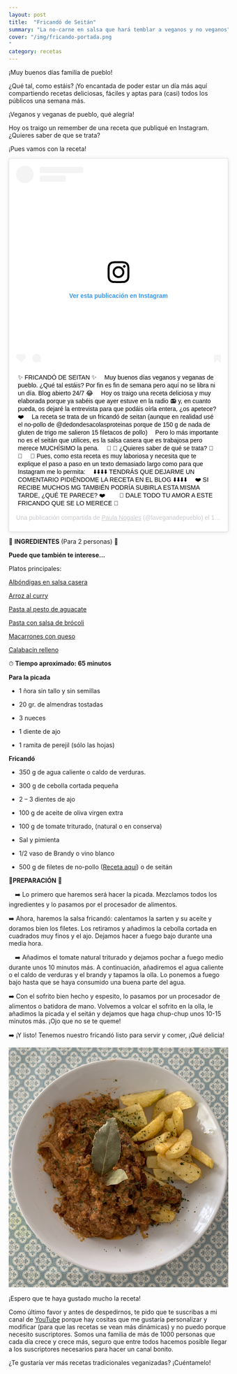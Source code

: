 ```yaml
---
layout: post 
title:  "Fricandó de Seitán"
summary: "La no-carne en salsa que hará temblar a veganos y no veganos"
cover: "/img/fricando-portada.png
"
category: recetas
---
```



¡Muy buenos días familia de pueblo!


¿Qué tal, como estáis? ¡Yo encantada de poder estar un día más aquí compartiendo recetas deliciosas, fáciles y aptas para (casi) todos los públicos una semana más. 


¡Veganos y veganas de pueblo, qué alegría! 



Hoy os traigo un remember de una receta que publiqué en Instagram. ¿Quieres saber de que se trata?



¡Pues vamos con la receta!







<blockquote class="instagram-media" data-instgrm-captioned data-instgrm-permalink="https://www.instagram.com/p/B1QompToEJt/" data-instgrm-version="12" style=" background:#FFF; border:0; border-radius:3px; box-shadow:0 0 1px 0 rgba(0,0,0,0.5),0 1px 10px 0 rgba(0,0,0,0.15); margin: 1px; max-width:540px; min-width:326px; padding:0; width:99.375%; width:-webkit-calc(100% - 2px); width:calc(100% - 2px);"><div style="padding:16px;"> <a href="https://www.instagram.com/p/B1QompToEJt/" style=" background:#FFFFFF; line-height:0; padding:0 0; text-align:center; text-decoration:none; width:100%;" target="_blank"> <div style=" display: flex; flex-direction: row; align-items: center;"> <div style="background-color: #F4F4F4; border-radius: 50%; flex-grow: 0; height: 40px; margin-right: 14px; width: 40px;"></div> <div style="display: flex; flex-direction: column; flex-grow: 1; justify-content: center;"> <div style=" background-color: #F4F4F4; border-radius: 4px; flex-grow: 0; height: 14px; margin-bottom: 6px; width: 100px;"></div> <div style=" background-color: #F4F4F4; border-radius: 4px; flex-grow: 0; height: 14px; width: 60px;"></div></div></div><div style="padding: 19% 0;"></div> <div style="display:block; height:50px; margin:0 auto 12px; width:50px;"><svg width="50px" height="50px" viewBox="0 0 60 60" version="1.1" xmlns="https://www.w3.org/2000/svg" xmlns:xlink="https://www.w3.org/1999/xlink"><g stroke="none" stroke-width="1" fill="none" fill-rule="evenodd"><g transform="translate(-511.000000, -20.000000)" fill="#000000"><g><path d="M556.869,30.41 C554.814,30.41 553.148,32.076 553.148,34.131 C553.148,36.186 554.814,37.852 556.869,37.852 C558.924,37.852 560.59,36.186 560.59,34.131 C560.59,32.076 558.924,30.41 556.869,30.41 M541,60.657 C535.114,60.657 530.342,55.887 530.342,50 C530.342,44.114 535.114,39.342 541,39.342 C546.887,39.342 551.658,44.114 551.658,50 C551.658,55.887 546.887,60.657 541,60.657 M541,33.886 C532.1,33.886 524.886,41.1 524.886,50 C524.886,58.899 532.1,66.113 541,66.113 C549.9,66.113 557.115,58.899 557.115,50 C557.115,41.1 549.9,33.886 541,33.886 M565.378,62.101 C565.244,65.022 564.756,66.606 564.346,67.663 C563.803,69.06 563.154,70.057 562.106,71.106 C561.058,72.155 560.06,72.803 558.662,73.347 C557.607,73.757 556.021,74.244 553.102,74.378 C549.944,74.521 548.997,74.552 541,74.552 C533.003,74.552 532.056,74.521 528.898,74.378 C525.979,74.244 524.393,73.757 523.338,73.347 C521.94,72.803 520.942,72.155 519.894,71.106 C518.846,70.057 518.197,69.06 517.654,67.663 C517.244,66.606 516.755,65.022 516.623,62.101 C516.479,58.943 516.448,57.996 516.448,50 C516.448,42.003 516.479,41.056 516.623,37.899 C516.755,34.978 517.244,33.391 517.654,32.338 C518.197,30.938 518.846,29.942 519.894,28.894 C520.942,27.846 521.94,27.196 523.338,26.654 C524.393,26.244 525.979,25.756 528.898,25.623 C532.057,25.479 533.004,25.448 541,25.448 C548.997,25.448 549.943,25.479 553.102,25.623 C556.021,25.756 557.607,26.244 558.662,26.654 C560.06,27.196 561.058,27.846 562.106,28.894 C563.154,29.942 563.803,30.938 564.346,32.338 C564.756,33.391 565.244,34.978 565.378,37.899 C565.522,41.056 565.552,42.003 565.552,50 C565.552,57.996 565.522,58.943 565.378,62.101 M570.82,37.631 C570.674,34.438 570.167,32.258 569.425,30.349 C568.659,28.377 567.633,26.702 565.965,25.035 C564.297,23.368 562.623,22.342 560.652,21.575 C558.743,20.834 556.562,20.326 553.369,20.18 C550.169,20.033 549.148,20 541,20 C532.853,20 531.831,20.033 528.631,20.18 C525.438,20.326 523.257,20.834 521.349,21.575 C519.376,22.342 517.703,23.368 516.035,25.035 C514.368,26.702 513.342,28.377 512.574,30.349 C511.834,32.258 511.326,34.438 511.181,37.631 C511.035,40.831 511,41.851 511,50 C511,58.147 511.035,59.17 511.181,62.369 C511.326,65.562 511.834,67.743 512.574,69.651 C513.342,71.625 514.368,73.296 516.035,74.965 C517.703,76.634 519.376,77.658 521.349,78.425 C523.257,79.167 525.438,79.673 528.631,79.82 C531.831,79.965 532.853,80.001 541,80.001 C549.148,80.001 550.169,79.965 553.369,79.82 C556.562,79.673 558.743,79.167 560.652,78.425 C562.623,77.658 564.297,76.634 565.965,74.965 C567.633,73.296 568.659,71.625 569.425,69.651 C570.167,67.743 570.674,65.562 570.82,62.369 C570.966,59.17 571,58.147 571,50 C571,41.851 570.966,40.831 570.82,37.631"></path></g></g></g></svg></div><div style="padding-top: 8px;"> <div style=" color:#3897f0; font-family:Arial,sans-serif; font-size:14px; font-style:normal; font-weight:550; line-height:18px;"> Ver esta publicación en Instagram</div></div><div style="padding: 12.5% 0;"></div> <div style="display: flex; flex-direction: row; margin-bottom: 14px; align-items: center;"><div> <div style="background-color: #F4F4F4; border-radius: 50%; height: 12.5px; width: 12.5px; transform: translateX(0px) translateY(7px);"></div> <div style="background-color: #F4F4F4; height: 12.5px; transform: rotate(-45deg) translateX(3px) translateY(1px); width: 12.5px; flex-grow: 0; margin-right: 14px; margin-left: 2px;"></div> <div style="background-color: #F4F4F4; border-radius: 50%; height: 12.5px; width: 12.5px; transform: translateX(9px) translateY(-18px);"></div></div><div style="margin-left: 8px;"> <div style=" background-color: #F4F4F4; border-radius: 50%; flex-grow: 0; height: 20px; width: 20px;"></div> <div style=" width: 0; height: 0; border-top: 2px solid transparent; border-left: 6px solid #f4f4f4; border-bottom: 2px solid transparent; transform: translateX(16px) translateY(-4px) rotate(30deg)"></div></div><div style="margin-left: auto;"> <div style=" width: 0px; border-top: 8px solid #F4F4F4; border-right: 8px solid transparent; transform: translateY(16px);"></div> <div style=" background-color: #F4F4F4; flex-grow: 0; height: 12px; width: 16px; transform: translateY(-4px);"></div> <div style=" width: 0; height: 0; border-top: 8px solid #F4F4F4; border-left: 8px solid transparent; transform: translateY(-4px) translateX(8px);"></div></div></div></a> <p style=" margin:8px 0 0 0; padding:0 4px;"> <a href="https://www.instagram.com/p/B1QompToEJt/" style=" color:#000; font-family:Arial,sans-serif; font-size:14px; font-style:normal; font-weight:normal; line-height:17px; text-decoration:none; word-wrap:break-word;" target="_blank">✨ FRICANDÓ DE SEITAN ✨ ⠀ Muy buenos días veganos y veganas de pueblo. ¿Qué tal estáis? Por fin es fin de semana pero aquí no se libra ni un día. Blog abierto 24/7 😂 ⠀ Hoy os traigo una receta deliciosa y muy elaborada porque ya sabéis que ayer estuve en la radio 📻 y, en cuanto pueda, os dejaré la entrevista para que podáis oírla entera, ¿os apetece? ❤️ ⠀ La receta se trata de un fricandó de seitan (aunque en realidad usé el no-pollo de @dedondesacolasproteinas porque de 150 g de nada de gluten de trigo me salieron 15 filetacos de pollo) ⠀ Pero lo más importante no es el seitán que utilices, es la salsa casera que es trabajosa pero merece MUCHÍSIMO la pena. ⠀ 🤔 💭 ¿Quieres saber de qué se trata? 🤔 💭 ⠀ 🥣 Pues, como esta receta es muy laboriosa y necesita que te explique el paso a paso en un texto demasiado largo como para que Instagram me lo permita: ⠀ ⬇️⬇️⬇️⬇️ TENDRÁS QUE DEJARME UN COMENTARIO PIDIÉNDOME LA RECETA EN EL BLOG ⬇️⬇️⬇️⬇️ ⠀ ❤️ SI RECIBE MUCHOS MG TAMBIÉN PODRÍA SUBIRLA ESTA MISMA TARDE, ¿QUÉ TE PARECE? ❤️ ⠀ ⠀ 🌱 DALE TODO TU AMOR A ESTE FRICANDO QUE SE LO MERECE 🌱</a></p> <p style=" color:#c9c8cd; font-family:Arial,sans-serif; font-size:14px; line-height:17px; margin-bottom:0; margin-top:8px; overflow:hidden; padding:8px 0 7px; text-align:center; text-overflow:ellipsis; white-space:nowrap;">Una publicación compartida de <a href="https://www.instagram.com/laveganadepueblo/" style=" color:#c9c8cd; font-family:Arial,sans-serif; font-size:14px; font-style:normal; font-weight:normal; line-height:17px;" target="_blank"> Paula Nogales</a> (@laveganadepueblo) el <time style=" font-family:Arial,sans-serif; font-size:14px; line-height:17px;" datetime="2019-08-17T09:22:47+00:00">17 Ago, 2019 a las 2:22 PDT</time></p></div></blockquote> <script async src="//www.instagram.com/embed.js"></script>





🍴 **INGREDIENTES** (Para 2 personas) 🍴 ⠀

**Puede que también te interese...**


Platos principales:


[Albóndigas en salsa casera](https://laveganadepueblo.com/recetas/2019/07/01/albondigas-en-salsa-casera/)

[Arroz al curry](https://laveganadepueblo.com/recetas/2019/06/25/Arroz-al-curry/)

[Pasta al pesto de aguacate](https://laveganadepueblo.com/recetas/2019/06/10/Pesto-Aguacate/)

[Pasta con salsa de brócoli](https://laveganadepueblo.com/recetas/2019/06/01/pasta-con-salsa-de-brocoli/)

[Macarrones con queso](https://laveganadepueblo.com/recetas/2019/06/07/Mac-and-Cheese-Vegan/)

[Calabacín relleno](https://laveganadepueblo.com/recetas/2019/08/07/Calabacin-relleno/)



 ⏱ **Tiempo aproximado: 65 minutos**





**Para la picada**



- 1 ñora sin tallo y sin semillas



- 20 gr. de almendras tostadas



- 3 nueces


- 1 diente de ajo


- 1 ramita de perejil (sólo las hojas)



**Fricandó**



- 350 g de agua caliente o caldo de verduras.


- 300 g de cebolla cortada pequeña


- 2 – 3 dientes de ajo


- 100 g de aceite de oliva virgen extra


- 100 g de tomate triturado, (natural o en conserva)


- Sal y pimienta


- 1/2 vaso de Brandy o vino blanco


- 500 g de filetes de no-pollo ([Receta aquí](https://www.dedondesacolasproteinas.com/no-pollo-seitan-almendras/)) o  de seitán



🥣**PREPARACIÓN** 🥣


⠀
➡️ Lo primero que haremos será hacer la picada. Mezclamos todos los ingredientes y lo pasamos por el procesador de alimentos.


➡️ Ahora, haremos la salsa fricandó: calentamos la sarten y su aceite y doramos bien los filetes. Los retiramos y añadimos la cebolla cortada en cuadrados muy finos y el ajo. Dejamos hacer a fuego bajo durante una media hora. 

⠀
➡️ Añadimos el tomate natural triturado y dejamos pochar a fuego medio durante unos 10 minutos más. A continuación, añadiremos el agua caliente o el caldo de verduras y el brandy y tapamos la olla. Lo ponemos a fuego bajo hasta que se haya consumido una buena parte del agua.


➡️ Con el sofrito bien hecho y espesito, lo pasamos por un procesador de alimentos o batidora de mano. Volvemos a volcar el sofrito en la olla, le añadimos la picada y el seitán y dejamos que haga chup-chup unos 10-15 minutos más. ¡Ojo que no se te queme!


➡️ ¡Y listo! Tenemos nuestro fricandó listo para servir y comer, ¡Qué delicia!






![](/img/fricando.jpg)






¡Espero que te haya gustado mucho la receta!









Como último favor  y antes de despedirnos, te pido que te suscribas a mi canal de [YouTube](https://www.youtube.com/channel/UCpwpKnkPezvXFnVyzCWadIQ) porque hay cositas que me gustaría personalizar y modificar (para que las recetas se vean más dinámicas) y no puedo porque necesito suscriptores. Somos una familia de más de 1000 personas que cada día crece y crece más, seguro que entre todos hacemos posible llegar a los suscriptores necesarios para hacer un canal bonito.





¿Te gustaría ver más recetas tradicionales veganizadas? ¡Cuéntamelo!
